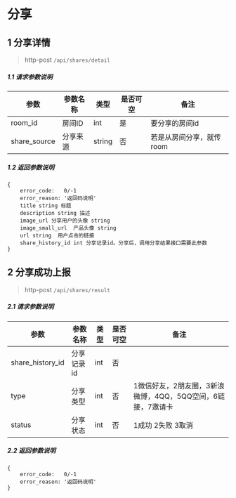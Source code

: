 # 分享

## 1 分享详情

> http-post ```/api/shares/detail```

##### 1.1 请求参数说明

|参数|参数名称|类型|是否可空|备注
|---|---|---|---|---
|room_id|房间ID|int|是|要分享的房间id|
|share_source|分享来源|string|否|若是从房间分享，就传room|

##### 1.2 返回参数说明
```
{
    error_code:   0/-1  
    error_reason: '返回码说明'    
    title string 标题
    description string 描述
    image_url 分享用户的头像 string
    image_small_url  产品头像 string
    url string  用户点击的链接
    share_history_id int 分享记录id。分享后，调用分享结果接口需要此参数
}
```

## 2 分享成功上报 

> http-post ```/api/shares/result```

##### 2.1 请求参数说明

|参数|参数名称|类型|是否可空|备注
|---|---|---|---|---
|share_history_id|分享记录id|int|否||
|type|分享类型|int|否|1微信好友，2朋友圈，3新浪微博，4QQ，5QQ空间，6链接，7邀请卡
|status|分享状态|int|否|1成功 2失败 3取消|

##### 2.2 返回参数说明
```
{
    error_code:   0/-1  
    error_reason: '返回码说明'    
}
```
